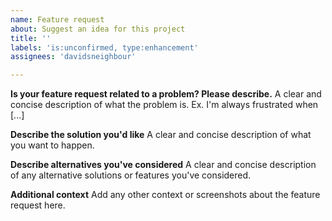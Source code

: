 ```yaml
---
name: Feature request
about: Suggest an idea for this project
title: ''
labels: 'is:unconfirmed, type:enhancement'
assignees: 'davidsneighbour'

---
```


**Is your feature request related to a problem? Please describe.**
A clear and concise description of what the problem is. Ex. I'm always frustrated when [...]

**Describe the solution you'd like**
A clear and concise description of what you want to happen.

**Describe alternatives you've considered**
A clear and concise description of any alternative solutions or features you've considered.

**Additional context**
Add any other context or screenshots about the feature request here.
